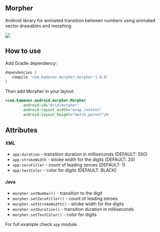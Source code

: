 ## Morpher
Android library for animated transition between numbers using animated vector drawables and morphing.

![](http://i.giphy.com/3oriNOmApXPb3x6oVi.gif)

## How to use
Add Gradle dependency:

```gradle
dependencies {
   compile 'com.kamenov.morpher:morpher:1.0.0'
}
```

Then add Morpher in your layout:

```xml
<com.kamenov.android.morpher.Morpher
        android:id="@+id/morpher"
        android:layout_width="wrap_content"
        android:layout_height="match_parent"/>
```

## Attributes

#### XML
* `app:duration` - transition duration in milliseconds (DEFAULT:  550)
* `app:strokeWidth` - stroke width for the digits (DEFAULT:  20)
* `app:zeroFiller` - count of leading zeroes (DEFAULT:  1)
* `app:textColor` - color for digits (DEFAULT:  BLACK)

#### Java
* `morpher.setNumber()` - transition to the digit   
* `morpher.setZeroFiller()` - count of leading zeroes
* `morpher.setStrokeWidth()` - stroke width for the digits
* `morpher.setDuration()` - transition duration in milliseconds
* `morpher.setTextColor()` - color for digits

For full example check `app` module.

